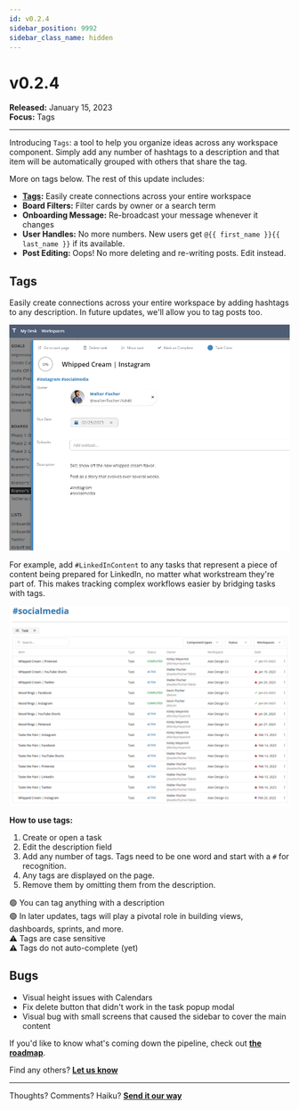 ```yaml
---
id: v0.2.4
sidebar_position: 9992
sidebar_class_name: hidden
---  
```


# v0.2.4
**Released:** January 15, 2023  
**Focus:** Tags  

---

Introducing `Tags`: a tool to help you organize ideas across any workspace component.  Simply add any number of hashtags to a description and that item will be automatically grouped with others that share the tag.  

More on tags below.  The rest of this update includes:     
- **[Tags](#tags):** Easily create connections across your entire workspace
- **Board Filters:** Filter cards by owner or a search term
- **Onboarding Message:** Re-broadcast your message whenever it changes
- **User Handles:** No more numbers.  New users get `@{{ first_name }}{{ last_name }}` if its available.
- **Post Editing:** Oops!  No more deleting and re-writing posts.  Edit instead.
  
## Tags  
  
Easily create connections across your entire workspace by adding hashtags to any description.  In future updates, we'll allow you to tag posts too.  
  
[![Task Tags](../assets/v024-tags-1.png)](../assets/v024-tags-1.png)  
  
For example, add `#LinkedInContent` to any tasks that represent a piece of content being prepared for LinkedIn, no matter what workstream they're part of.  This makes tracking complex workflows easier by bridging tasks with tags.  
  
[![Task Assignments](../assets/v024-tags-assignments.png)](../assets/v024-tags-assignments.png)  

  
**How to use tags:**  
1. Create or open a task  
2. Edit the description field  
3. Add any number of tags.  Tags need to be one word and start with a `#` for recognition.  
4. Any tags are displayed on the page.
5. Remove them by omitting them from the description.  
  
🟢 You can tag anything with a description  
🟢 In later updates, tags will play a pivotal role in building views, dashboards, sprints, and more.  
⚠️ Tags are case sensitive  
⚠️ Tags do not auto-complete (yet)  
  
## Bugs  
  
- Visual height issues with Calendars 
- Fix delete button that didn't work in the task popup modal  
- Visual bug with small screens that caused the sidebar to cover the main content  

If you'd like to know what's coming down the pipeline, check out **[the roadmap](/docs/roadmap)**.  
  
Find any others?  **[Let us know](mailto:ideas@tetheros.com)**

---  
Thoughts?  Comments?  Haiku?  **[Send it our way](mailto:ideas@tetheros.com)**